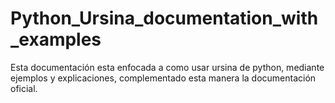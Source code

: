 # Python_Ursina_documentation_with_examples
Esta documentación esta enfocada a como usar ursina de python, mediante ejemplos y explicaciones, complementado esta manera la documentación oficial.
